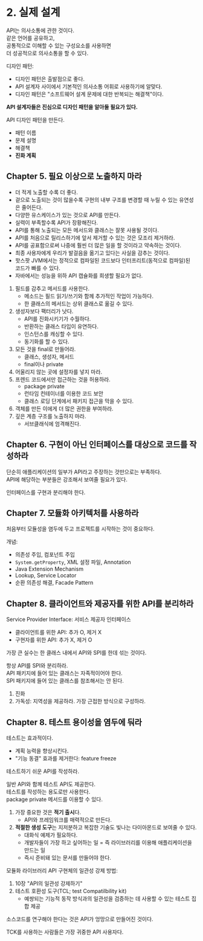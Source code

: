 # 2. 실제 설계

API는 의사소통에 관한 것이다.  
같은 언어를 공유하고,  
공통적으로 이해할 수 있는 구성요소를 사용하면  
더 성공적으로 의사소통을 할 수 있다.

디자인 패턴:
- 디자인 패턴은 출발점으로 좋다.
- API 설계자 사이에서 기본적인 의사소통 어휘로 사용하기에 알맞다.
- 디자인 패턴은 "소프트웨어 설계 문제에 대한 반복되는 해결책"이다.

**API 설계자들은 진심으로 디자인 패턴을 알아둘 필요가 있다.**

API 디자인 패턴을 만든다.
- 패턴 이름
- 문제 설명
- 해결책
- **진화 계획**

## Chapter 5. 필요 이상으로 노출하지 마라

- 더 적게 노출할 수록 더 좋다.  
- 겉으로 노출되는 것이 많을수록 구현의 내부 구조를 변경할 때 누릴 수 있는 유연성은 줄어든다.  
- 다양한 유스케이스가 있는 것으로 API를 만든다.  
- 실력이 부족할수록 API가 장황해진다.  
- API를 통해 노출되는 모든 메서드와 클래스는 잘못 사용될 것이다.  
- API를 처음으로 릴리스하기에 앞서 제거할 수 있는 것은 모조리 제거하라.  
- API를 공표함으로써 나중에 훨씬 더 많은 일을 할 것이라고 약속하는 것이다.  
- 최종 사용자에게 우리가 발걸음을 옮기고 있다는 사실을 감추는 것이다.
- 핫스팟 JVM에서는 정적으로 컴파일된 코드보다 인터프리트(동적으로 컴파일)된 코드가 빠를 수 있다.  
- 자바에서는 성능을 위하 API 캡슐화를 희생할 필요가 없다.

1. 필드를 감추고 메서드를 사용한다.
   - 메소드는 필드 읽기/쓰기와 함께 추가적인 작업이 가능하다.
   - 한 클래스의 메서드는 상위 클래스로 옮길 수 있다.
1. 생성자보다 팩터리가 낫다.
   - API를 진화시키기가 수월하다.
   - 반환하는 클래스 타입이 유연하다.
   - 인스턴스를 캐싱할 수 있다.
   - 동기화를 할 수 있다.
1. 모든 것을 final로 만들어라.
   - 클래스, 생성자, 메서드
   - final이나 private
1. 어울리지 않는 곳에 설정자를 넣지 마라.
1. 프렌드 코드에서만 접근하는 것을 허용하라.
   - package private
   - 런타임 컨테이너를 이용한 코드 보안
   - 클래스 로딩 단계에서 패키지 접근을 막을 수 있다.
1. 객체를 만든 이에게 더 많은 권한을 부여하라.
1. 깊은 계층 구조를 노출하지 마라.
   - 서브클래식에 엄격해진다.

## Chapter 6. 구현이 아닌 인터페이스를 대상으로 코드를 작성하라

단순히 애플리케이션의 일부가 API라고 주장하는 것만으로는 부족하다.  
API에 해당하는 부분들은 강조해서 보여줄 필요가 있다.

인터페이스를 구현과 분리해야 한다.

## Chapter 7. 모듈화 아키텍처를 사용하라

처음부터 모듈성을 염두에 두고 프로젝트를 시작하는 것이 중요하다.

개념:

- 의존성 주입, 컴포넌트 주입
- `System.getProperty`, XML 설정 파일, Annotation
- Java Extension Mechanism
- Lookup, Service Locator
- 순환 의존성 해결, Facade Pattern

## Chapter 8. 클라이언트와 제공자를 위한 API를 분리하라

Service Provider Interface: 서비스 제공자 인터페이스

- 클라이언트를 위한 API: 추가 O, 제거 X
- 구현자를 위한 API: 추가 X, 제거 O

가장 큰 실수는 한 클래스 내에서 API와 SPI를 한데 섞는 것이다.

항상 API를 SPI와 분리하라.  
API 패키지에 들어 있는 클래스는 자족적이어야 한다.  
SPI 패키지에 들어 있는 클래스를 참조해서는 안 된다.

1. 진화
1. 가독성: 지역성을 제공하라. 가장 근접한 방식으로 구성하라.

## Chapter 8. 테스트 용이성을 염두에 둬라

테스트는 효과적이다.

- 계획 능력을 향상시킨다.
- "기능 동결" 효과를 제거한다: feature freeze

테스트하기 쉬운 API를 작성하라.

일반 API와 함께 테스트 API도 제공한다.  
테스트를 작성하는 용도로만 사용한다.  
package private 메서드를 이용할 수 있다.

1. 가장 중요한 것은 **적기 출시**다.
   - API와 프레임워크를 매력적으로 만든다.
1. **적절한 생성 도구**는 지저분하고 복잡한 기술도 빛나는 다이아몬드로 보여줄 수 있다.
	 - 대화식 예제가 필요하다.
   - 개발자들이 가장 하고 싶어하는 일 = 즉 라이브러리를 이용해 애플리케이션을 만드는 일
   - 즉시 준비돼 있는 문서를 만들어야 한다.

모듈화 라이브러리 API 구현체의 일관성 강제 방법:

1. 10장 "API의 일관성 강제하기"
1. 테스트 호환성 도구(TCL; test Compatilbility kit)
   - 예쌍되는 기능적 동작 방식과의 일관성을 검증하는 데 사용할 수 있는 테스트 집합 제공

소스코드를 연구해야 한다는 것은 API가 엉망으로 만들어진 것이다.

TCK를 사용하는 사람들은 가장 귀중한 API 사용자다.

